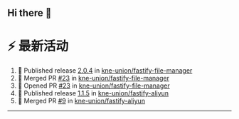 ## Hi there 👋

<!--

**Here are some ideas to get you started:**

🙋‍♀️ A short introduction - what is your organization all about?
🌈 Contribution guidelines - how can the community get involved?
👩‍💻 Useful resources - where can the community find your docs? Is there anything else the community should know?
🍿 Fun facts - what does your team eat for breakfast?
🧙 Remember, you can do mighty things with the power of [Markdown](https://docs.github.com/github/writing-on-github/getting-started-with-writing-and-formatting-on-github/basic-writing-and-formatting-syntax)
-->


# ⚡ 最新活动

<!--START_SECTION:activity-->
1. 🚀 Published release [2.0.4](https://github.com/kne-union/fastify-file-manager/releases/tag/2.0.4) in [kne-union/fastify-file-manager](https://github.com/kne-union/fastify-file-manager)
2. 🎉 Merged PR [#23](https://github.com/kne-union/fastify-file-manager/pull/23) in [kne-union/fastify-file-manager](https://github.com/kne-union/fastify-file-manager)
3. 💪 Opened PR [#23](https://github.com/kne-union/fastify-file-manager/pull/23) in [kne-union/fastify-file-manager](https://github.com/kne-union/fastify-file-manager)
4. 🚀 Published release [1.1.5](https://github.com/kne-union/fastify-aliyun/releases/tag/1.1.5) in [kne-union/fastify-aliyun](https://github.com/kne-union/fastify-aliyun)
5. 🎉 Merged PR [#9](https://github.com/kne-union/fastify-aliyun/pull/9) in [kne-union/fastify-aliyun](https://github.com/kne-union/fastify-aliyun)
<!--END_SECTION:activity-->

---
